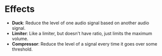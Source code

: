 # Effects

- **Duck**: Reduce the level of one audio signal based on another audio signal.
- **Limiter**: Like a limiter, but doesn't have ratio, just limits the maximum volume.
- **Compressor**: Reduce the level of a signal every time it goes over some threshold.

